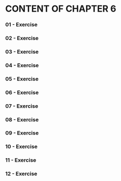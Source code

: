 # CONTENT OF CHAPTER 6

### 01 - Exercise
### 02 - Exercise
### 03 - Exercise
### 04 - Exercise
### 05 - Exercise
### 06 - Exercise
### 07 - Exercise
### 08 - Exercise
### 09 - Exercise
### 10 - Exercise
### 11 - Exercise
### 12 - Exercise
